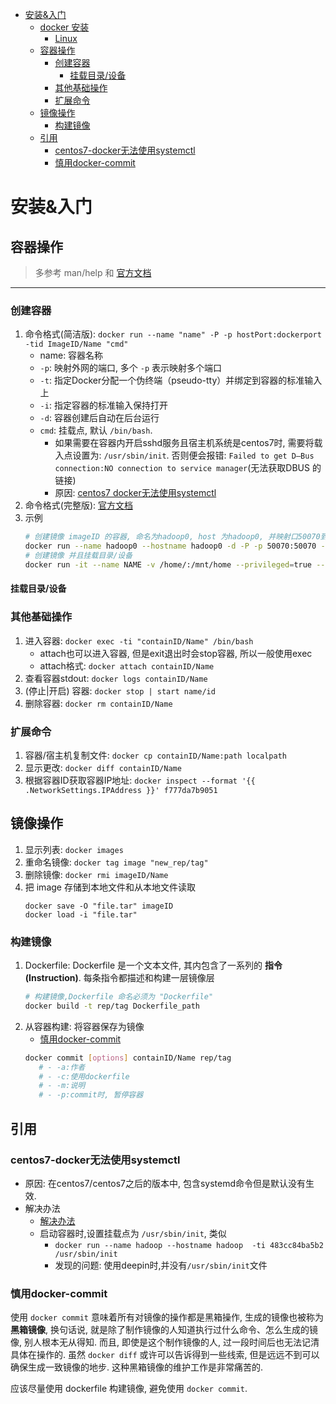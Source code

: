 <!-- TOC -->

- [安装&入门](#安装入门)
    - [docker 安装](#docker-安装)
        - [Linux](#linux)
    - [容器操作](#容器操作)
        - [创建容器](#创建容器)
            - [挂载目录/设备](#挂载目录设备)
        - [其他基础操作](#其他基础操作)
        - [扩展命令](#扩展命令)
    - [镜像操作](#镜像操作)
        - [构建镜像](#构建镜像)
    - [引用](#引用)
        - [centos7-docker无法使用systemctl](#centos7-docker无法使用systemctl)
        - [慎用docker-commit](#慎用docker-commit)

<!-- /TOC -->

# 安装&入门
## 容器操作
> 多参考 man/help 和 [官方文档](https://docs.docker.com/engine/reference/run/#general-form)

---
### 创建容器
1. 命令格式(简洁版): `docker run --name "name" -P -p hostPort:dockerport -tid ImageID/Name "cmd"`
    - name: 容器名称
    - `-p`: 映射外网的端口, 多个 `-p` 表示映射多个端口
    - `-t`: 指定Docker分配一个伪终端（pseudo-tty）并绑定到容器的标准输入上
    - `-i`: 指定容器的标准输入保持打开
    - `-d`: 容器创建后自动在后台运行
    - `cmd`: 挂载点, 默认 `/bin/bash`. 
        - 如果需要在容器内开启sshd服务且宿主机系统是centos7时, 需要将载入点设置为: `/usr/sbin/init`. 否则便会报错: `Failed to get D—Bus connection:NO connection to service manager`(无法获取DBUS 的链接)
        - 原因: [centos7 docker无法使用systemctl](#centos7-docker无法使用systemctl)
2. 命令格式(完整版): [官方文档](https://docs.docker.com/engine/reference/commandline/run)
3. 示例 
    ```Bash
    # 创建镜像 imageID 的容器, 命名为hadoop0, host 为hadoop0, 并映射口50070到外网, 挂载点为 /usr/sbin/init
    docker run --name hadoop0 --hostname hadoop0 -d -P -p 50070:50070 -p 8088:8088 -ti imageID /usr/sbin/init
    # 创建镜像 并且挂载目录/设备
    docker run -it --name NAME -v /home/:/mnt/home --privileged=true --device /dev/nvidia-uvm:/dev/nvidia-uvm --device /dev/nvidia0:/dev/nvidia0 --device /dev/nvidiactl:/dev/nvidiactl myconda:cuda bash
    ```
#### 挂载目录/设备

### 其他基础操作
1. 进入容器: `docker exec -ti "containID/Name" /bin/bash`
    - attach也可以进入容器, 但是exit退出时会stop容器, 所以一般使用exec
    - attach格式: `docker attach containID/Name`
2. 查看容器stdout: `docker logs containID/Name`
3. (停止|开启) 容器: `docker stop | start name/id`
4. 删除容器: `docker rm containID/Name`

### 扩展命令
1. 容器/宿主机复制文件: `docker cp containID/Name:path localpath`
2. 显示更改: `docker diff containID/Name`
3. 根据容器ID获取容器IP地址: `docker inspect --format '{{ .NetworkSettings.IPAddress }}' f777da7b9051`

## 镜像操作
1. 显示列表:    `docker images`
2. 重命名镜像:   `docker tag image "new_rep/tag"`
3. 删除镜像:    `docker rmi imageID/Name`
4. 把 image 存储到本地文件和从本地文件读取
    ````
    docker save -O "file.tar" imageID
    docker load -i "file.tar"
    ````
### 构建镜像
1. Dockerfile: Dockerfile 是一个文本文件, 其内包含了一系列的 **指令(Instruction)**. 每条指令都描述和构建一层镜像层
    ```Bash
    # 构建镜像,Dockerfile 命名必须为 "Dockerfile"
    docker build -t rep/tag Dockerfile_path
    ```
2. 从容器构建: 将容器保存为镜像
    - [慎用docker-commit](#慎用docker-commit)
    ```Bash
    docker commit [options] containID/Name rep/tag
       # - -a:作者
       # - -c:使用dockerfile
       # - -m:说明
       # - -p:commit时, 暂停容器
    ```

## 引用
### centos7-docker无法使用systemctl
- 原因: 在centos7/centos7之后的版本中, 包含systemd命令但是默认没有生效.
- 解决办法
    - [解决办法](https://github.com/docker-library/docs/tree/master/centos#systemd-integration)
    - 启动容器时,设置挂载点为 `/usr/sbin/init`, 类似
        - `docker run --name hadoop --hostname hadoop  -ti 483cc84ba5b2 /usr/sbin/init`
        - 发现的问题: 使用deepin时,并没有`/usr/sbin/init`文件
        
### 慎用docker-commit
使用 `docker commit` 意味着所有对镜像的操作都是黑箱操作, 生成的镜像也被称为**黑箱镜像**, 换句话说, 就是除了制作镜像的人知道执行过什么命令、怎么生成的镜像, 别人根本无从得知. 而且, 即使是这个制作镜像的人, 过一段时间后也无法记清具体在操作的. 虽然 `docker diff` 或许可以告诉得到一些线索, 但是远远不到可以确保生成一致镜像的地步. 这种黑箱镜像的维护工作是非常痛苦的. 

应该尽量使用 dockerfile 构建镜像, 避免使用  `docker commit`.
